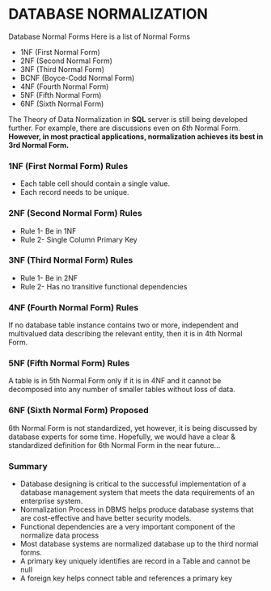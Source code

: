 # DATABASE NORMALIZATION

Database Normal Forms Here is a list of Normal Forms

- 1NF (First Normal Form)
- 2NF (Second Normal Form)
- 3NF (Third Normal Form)
- BCNF (Boyce-Codd Normal Form)
- 4NF (Fourth Normal Form)
- 5NF (Fifth Normal Form)
- 6NF (Sixth Normal Form)

The Theory of Data Normalization in **SQL** server is still being developed further. For example, there are discussions even on _6th_ Normal Form. **However, in most practical applications, normalization achieves its best in 3rd Normal Form.**

### 1NF (First Normal Form) Rules

- Each table cell should contain a single value.
- Each record needs to be unique.

### 2NF (Second Normal Form) Rules

- Rule 1- Be in 1NF
- Rule 2- Single Column Primary Key

### 3NF (Third Normal Form) Rules

- Rule 1- Be in 2NF
- Rule 2- Has no transitive functional dependencies

### 4NF (Fourth Normal Form) Rules

If no database table instance contains two or more, independent and multivalued data describing the relevant entity, then it is in 4th Normal Form.

### 5NF (Fifth Normal Form) Rules

A table is in 5th Normal Form only if it is in 4NF and it cannot be decomposed into any number of smaller tables without loss of data.

### 6NF (Sixth Normal Form) Proposed

6th Normal Form is not standardized, yet however, it is being discussed by database experts for some time. Hopefully, we would have a clear & standardized definition for 6th Normal Form in the near future...

### Summary

- Database designing is critical to the successful implementation of a database management system that meets the data requirements of an enterprise system.
- Normalization Process in DBMS helps produce database systems that are cost-effective and have better security models.
- Functional dependencies are a very important component of the normalize data process
- Most database systems are normalized database up to the third normal forms.
- A primary key uniquely identifies are record in a Table and cannot be null
- A foreign key helps connect table and references a primary key
